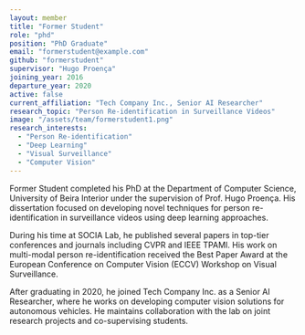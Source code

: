 ```yaml
---
layout: member
title: "Former Student"
role: "phd"
position: "PhD Graduate"
email: "formerstudent@example.com"
github: "formerstudent"
supervisor: "Hugo Proença"
joining_year: 2016
departure_year: 2020
active: false
current_affiliation: "Tech Company Inc., Senior AI Researcher"
research_topic: "Person Re-identification in Surveillance Videos"
image: "/assets/team/formerstudent1.png"
research_interests:
  - "Person Re-identification"
  - "Deep Learning"
  - "Visual Surveillance"
  - "Computer Vision"
---
```


Former Student completed his PhD at the Department of Computer Science, University of Beira Interior under the supervision of Prof. Hugo Proença. His dissertation focused on developing novel techniques for person re-identification in surveillance videos using deep learning approaches.

During his time at SOCIA Lab, he published several papers in top-tier conferences and journals including CVPR and IEEE TPAMI. His work on multi-modal person re-identification received the Best Paper Award at the European Conference on Computer Vision (ECCV) Workshop on Visual Surveillance.

After graduating in 2020, he joined Tech Company Inc. as a Senior AI Researcher, where he works on developing computer vision solutions for autonomous vehicles. He maintains collaboration with the lab on joint research projects and co-supervising students. 